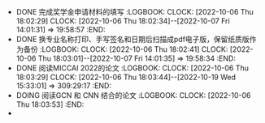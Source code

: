 - DONE 完成奖学金申请材料的填写
  :LOGBOOK:
  CLOCK: [2022-10-06 Thu 18:02:29]
  CLOCK: [2022-10-06 Thu 18:02:34]--[2022-10-07 Fri 14:01:31] =>  19:58:57
  :END:
- DONE 换专业名称打印、手写签名和日期后扫描成pdf电子版，保留纸质版作为备份
  :LOGBOOK:
  CLOCK: [2022-10-06 Thu 18:02:41]
  CLOCK: [2022-10-06 Thu 18:03:01]--[2022-10-07 Fri 14:01:35] =>  19:58:34
  :END:
- DONE 阅读MICCAI 2022的论文
  :LOGBOOK:
  CLOCK: [2022-10-06 Thu 18:03:29]
  CLOCK: [2022-10-06 Thu 18:03:44]--[2022-10-19 Wed 15:33:01] =>  309:29:17
  :END:
- DOING 阅读GCN 和 CNN 结合的论文
  :LOGBOOK:
  CLOCK: [2022-10-06 Thu 18:03:53]
  :END:
-